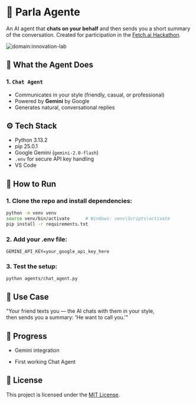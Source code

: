 # 🤖 Parla Agente

An AI agent that **chats on your behalf** and then sends you a short summary of the conversation. Created for participation in the [Fetch.ai Hackathon](https://fetch-ai-hackathon.devpost.com/).

![domain:innovation-lab](https://img.shields.io/badge/innovation--lab-3D8BD3)


## 🧠 What the Agent Does

### 1. `Chat Agent`
- Communicates in your style (friendly, casual, or professional)
- Powered by **Gemini** by Google
- Generates natural, conversational replies


## ⚙️ Tech Stack

- Python 3.13.2
- pip 25.0.1
- Google Gemini (`gemini-2.0-flash`)
- `.env` for secure API key handling
- VS Code


## 🚀 How to Run

### 1. Clone the repo and install dependencies:

```bash
python -m venv venv
source venv/bin/activate      # Windows: venv\Scripts\activate
pip install -r requirements.txt
```

### 2. Add your .env file:
```
GEMINI_API_KEY=your_google_api_key_here
```

### 3. Test the setup:
```
python agents/chat_agent.py
```


## 💬 Use Case

"Your friend texts you — the AI chats with them in your style,  
then sends you a summary: 'He want to call you.'"


## 🏁 Progress

-   Gemini integration
    
-   First working Chat Agent


## 📜 License

This project is licensed under the [MIT License](LICENSE).